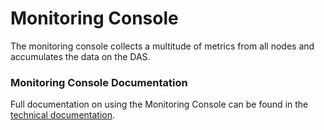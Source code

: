 # Monitoring Console
The monitoring console collects a multitude of metrics from all nodes and accumulates the data on the DAS.

### Monitoring Console Documentation
Full documentation on using the Monitoring Console can be found in the [technical documentation](https://docs.payara.fish/community/docs/Technical%20Documentation/Payara%20Server%20Documentation/Monitoring%20Console.html).